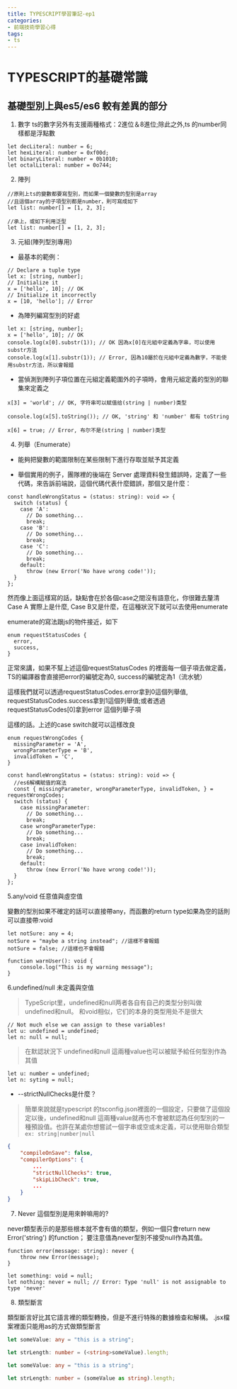 ```yaml
---
title: TYPESCRIPT學習筆記-ep1
categories: 
- 前端技術學習心得
tags:
- ts
---
```





# TYPESCRIPT的基礎常識


## 基礎型別上與es5/es6 較有差異的部分
1. 數字
ts的數字另外有支援兩種格式：2進位＆8進位;除此之外,ts 的number同樣都是浮點數
```typescript=
let decLiteral: number = 6;
let hexLiteral: number = 0xf00d;
let binaryLiteral: number = 0b1010;
let octalLiteral: number = 0o744;
```

2. 陣列
```typescript=
//原則上ts的變數都要寫型別，而如果一個變數的型別是array
//且這個array的子項型別都是number，則可寫成如下
let list: number[] = [1, 2, 3];
```

```typescript=
//承上，或如下利用泛型
let list: number[] = [1, 2, 3];
```

3. 元組(陣列型別專用)

- 最基本的範例：
```typescript=
// Declare a tuple type
let x: [string, number];
// Initialize it
x = ['hello', 10]; // OK
// Initialize it incorrectly
x = [10, 'hello']; // Error
```

- 為陣列編寫型別的好處

```typescript=
let x: [string, number];
x = ['hello', 10]; // OK
console.log(x[0].substr(1)); // OK 因為x[0]在元組中定義為字串，可以使用substr方法
console.log(x[1].substr(1)); // Error, 因為10屬於在元組中定義為數字，不能使用substr方法，所以會報錯
```

- 當偵測到陣列子項位置在元組定義範圍外的子項時，會用元組定義的型別的聯集來定義之

```typescript=
x[3] = 'world'; // OK, 字符串可以赋值给(string | number)类型

console.log(x[5].toString()); // OK, 'string' 和 'number' 都有 toString

x[6] = true; // Error, 布尔不是(string | number)类型
```

4. 列舉（Enumerate）

- 能夠把變數的範圍限制在某些限制下進行存取並賦予其定義

- 舉個實用的例子，團隊裡的後端在 Server 處理資料發生錯誤時，定義了一些代碼，來告訴前端說，這個代碼代表什麼錯誤，那個又是什麼：

```javascript=
const handleWrongStatus = (status: string): void => {
  switch (status) {
    case 'A':
      // Do something...
      break;
    case 'B':
      // Do something...
      break;
    case 'C':
      // Do something...
      break;
    default:
      throw (new Error('No have wrong code!'));
  }
};
```

然而像上面這樣寫的話，缺點會在於各個case之間沒有語意化，你很難去釐清Case A 實際上是什麼, Case B又是什麼，在這種狀況下就可以去使用enumerate

enumerate的寫法跟js的物件接近，如下

```typescript=
enum requestStatusCodes {
  error,
  success,
}
```

正常來講，如果不幫上述這個requestStatusCodes 的裡面每一個子項去做定義，TS的編譯器會直接把error的編號定為0, success的編號定為1（流水號）

這樣我們就可以透過requestStatusCodes.error拿到0這個列舉值, requestStatusCodes.success拿到1這個列舉值;或者透過requestStatusCodes[0]拿到error 這個列舉子項

這樣的話。上述的case switch就可以這樣改良

```typescript=
enum requestWrongCodes {
  missingParameter = 'A',
  wrongParameterType = 'B',
  invalidToken = 'C',
}

const handleWrongStatus = (status: string): void => {
  //es6解構賦值的寫法
  const { missingParameter, wrongParameterType, invalidToken, } = requestWrongCodes;
  switch (status) {
    case missingParameter:
      // Do something...
      break;
    case wrongParameterType:
      // Do something...
      break;
    case invalidToken:
      // Do something...
      break;
    default:
      throw (new Error('No have wrong code!'));
  }
};
```
5.any/void 任意值與虛空值

變數的型別如果不確定的話可以直接帶any，而函數的return type如果為空的話則可以直接帶:void

```typescript=
let notSure: any = 4;
notSure = "maybe a string instead"; //這樣不會報錯
notSure = false; //這樣也不會報錯
```

```typescript=
function warnUser(): void {
    console.log("This is my warning message");
}
```

6.undefined/null 未定義與空值

> TypeScript里，undefined和null两者各自有自己的类型分别叫做undefined和null。 和void相似，它们的本身的类型用处不是很大

```typscript=
// Not much else we can assign to these variables!
let u: undefined = undefined; 
let n: null = null;
```
> 在默認狀況下 undefined和null 這兩種value也可以被賦予給任何型別作為其值
```typescript=
let u: number = undefined; 
let n: syting = null;
```

- --strictNullChecks是什麼？
>簡單來說就是typescript 的tsconfig.json裡面的一個設定，只要做了這個設定以後，undefined和null 這兩種value就再也不會被默認為任何型別的一種預設值。也許在某處你想嘗試一個字串或空或未定義，可以使用聯合類型 ```ex: string|number|null```

```json
{
    "compileOnSave": false,
    "compilerOptions": {
        ...
        "strictNullChecks": true,
        "skipLibCheck": true,
        ...
    }
}
```

7. Never 這個型別是用來幹嘛用的?

never類型表示的是那些根本就不會有值的類型，例如一個只會return new Error('string') 的function； 
要注意值為never型別不接受null作為其值。

```typescript=
function error(message: string): never {
    throw new Error(message);
}
```

```typescript=
let something: void = null;
let nothing: never = null; // Error: Type 'null' is not assignable to type 'never'
```

8. 類型斷言

類型斷言好比其它語言裡的類型轉換，但是不進行特殊的數據檢查和解構。
.jsx檔案裡面只能用as的方式做類型斷言

```typescript
let someValue: any = "this is a string";

let strLength: number = (<string>someValue).length;
```

```typescript
let someValue: any = "this is a string";

let strLength: number = (someValue as string).length;
```